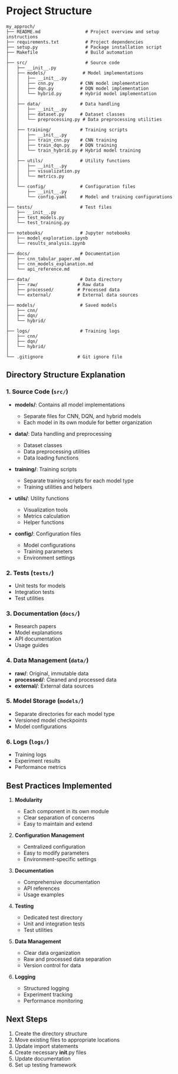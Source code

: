 # Project Structure

```
my_approch/
├── README.md                 # Project overview and setup instructions
├── requirements.txt          # Project dependencies
├── setup.py                  # Package installation script
├── Makefile                  # Build automation
│
├── src/                      # Source code
│   ├── __init__.py
│   ├── models/              # Model implementations
│   │   ├── __init__.py
│   │   ├── cnn.py          # CNN model implementation
│   │   ├── dqn.py          # DQN model implementation
│   │   └── hybrid.py       # Hybrid model implementation
│   │
│   ├── data/               # Data handling
│   │   ├── __init__.py
│   │   ├── dataset.py      # Dataset classes
│   │   └── preprocessing.py # Data preprocessing utilities
│   │
│   ├── training/           # Training scripts
│   │   ├── __init__.py
│   │   ├── train_cnn.py    # CNN training
│   │   ├── train_dqn.py    # DQN training
│   │   └── train_hybrid.py # Hybrid model training
│   │
│   ├── utils/              # Utility functions
│   │   ├── __init__.py
│   │   ├── visualization.py
│   │   └── metrics.py
│   │
│   └── config/             # Configuration files
│       ├── __init__.py
│       └── config.yaml     # Model and training configurations
│
├── tests/                  # Test files
│   ├── __init__.py
│   ├── test_models.py
│   └── test_training.py
│
├── notebooks/              # Jupyter notebooks
│   ├── model_exploration.ipynb
│   └── results_analysis.ipynb
│
├── docs/                   # Documentation
│   ├── cnn_tabular_paper.md
│   ├── cnn_models_explanation.md
│   └── api_reference.md
│
├── data/                   # Data directory
│   ├── raw/               # Raw data
│   ├── processed/         # Processed data
│   └── external/          # External data sources
│
├── models/                 # Saved models
│   ├── cnn/
│   ├── dqn/
│   └── hybrid/
│
├── logs/                   # Training logs
│   ├── cnn/
│   ├── dqn/
│   └── hybrid/
│
└── .gitignore             # Git ignore file
```

## Directory Structure Explanation

### 1. Source Code (`src/`)
- **models/**: Contains all model implementations
  - Separate files for CNN, DQN, and hybrid models
  - Each model in its own module for better organization

- **data/**: Data handling and preprocessing
  - Dataset classes
  - Data preprocessing utilities
  - Data loading functions

- **training/**: Training scripts
  - Separate training scripts for each model type
  - Training utilities and helpers

- **utils/**: Utility functions
  - Visualization tools
  - Metrics calculation
  - Helper functions

- **config/**: Configuration files
  - Model configurations
  - Training parameters
  - Environment settings

### 2. Tests (`tests/`)
- Unit tests for models
- Integration tests
- Test utilities

### 3. Documentation (`docs/`)
- Research papers
- Model explanations
- API documentation
- Usage guides

### 4. Data Management (`data/`)
- **raw/**: Original, immutable data
- **processed/**: Cleaned and processed data
- **external/**: External data sources

### 5. Model Storage (`models/`)
- Separate directories for each model type
- Versioned model checkpoints
- Model configurations

### 6. Logs (`logs/`)
- Training logs
- Experiment results
- Performance metrics

## Best Practices Implemented

1. **Modularity**
   - Each component in its own module
   - Clear separation of concerns
   - Easy to maintain and extend

2. **Configuration Management**
   - Centralized configuration
   - Easy to modify parameters
   - Environment-specific settings

3. **Documentation**
   - Comprehensive documentation
   - API references
   - Usage examples

4. **Testing**
   - Dedicated test directory
   - Unit and integration tests
   - Test utilities

5. **Data Management**
   - Clear data organization
   - Raw and processed data separation
   - Version control for data

6. **Logging**
   - Structured logging
   - Experiment tracking
   - Performance monitoring

## Next Steps

1. Create the directory structure
2. Move existing files to appropriate locations
3. Update import statements
4. Create necessary __init__.py files
5. Update documentation
6. Set up testing framework 